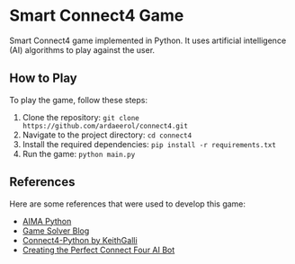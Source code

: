 # Smart Connect4 Game

Smart Connect4 game implemented in Python. It uses artificial intelligence (AI) algorithms to play against the user.

## How to Play

To play the game, follow these steps:

1. Clone the repository: `git clone https://github.com/ardaeerol/connect4.git`
2. Navigate to the project directory: `cd connect4`
3. Install the required dependencies: `pip install -r requirements.txt`
4. Run the game: `python main.py`

## References

Here are some references that were used to develop this game:

- [AIMA Python](https://github.com/aimacode/aima-python)
- [Game Solver Blog](http://blog.gamesolver.org/)
- [Connect4-Python by KeithGalli](https://github.com/KeithGalli/Connect4-Python)
- [Creating the Perfect Connect Four AI Bot](https://towardsdatascience.com/creating-the-perfect-connect-four-ai-bot-c165115557b0)
